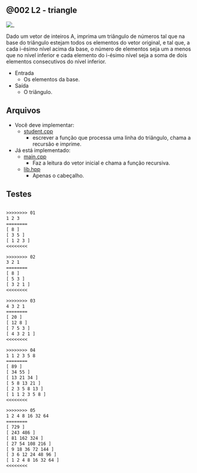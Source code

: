 ## @002 L2 - triangle

![_](https://github.com/qxcodeed/arcade/blob/master/base/002/cover.jpg)

Dado um vetor de inteiros A, imprima um triângulo de números
tal que na base do triângulo estejam todos os elementos do
vetor original, e tal que, a cada i-ésimo nível acima da base, o
número de elementos seja um a menos que no nível inferior e
cada elemento do i-ésimo nível seja a soma de dois elementos
consecutivos do nível inferior.

- Entrada
  - Os elementos da base.
- Saída
  - O triângulo.

## Arquivos

- Você deve implementar:
  - [student.cpp](https://github.com/qxcodeed/arcade/blob/master/base/002/student.cpp)
    - escrever a função que processa uma linha do triângulo, chama a recursão e imprime.
- Já está implementado:
  - [main.cpp](https://github.com/qxcodeed/arcade/blob/master/base/002/main.cpp)
    - Faz a leitura do vetor inicial e chama a função recursiva.
  - [lib.hpp](https://github.com/qxcodeed/arcade/blob/master/base/002/lib.hpp)
    - Apenas o cabeçalho.

## Testes

```txt

>>>>>>>> 01
1 2 3
========
[ 8 ]
[ 3 5 ]
[ 1 2 3 ]
<<<<<<<<

>>>>>>>> 02
3 2 1
========
[ 8 ]
[ 5 3 ]
[ 3 2 1 ]
<<<<<<<<

>>>>>>>> 03
4 3 2 1
========
[ 20 ]
[ 12 8 ]
[ 7 5 3 ]
[ 4 3 2 1 ]
<<<<<<<<

>>>>>>>> 04
1 1 2 3 5 8
========
[ 89 ]
[ 34 55 ]
[ 13 21 34 ]
[ 5 8 13 21 ]
[ 2 3 5 8 13 ]
[ 1 1 2 3 5 8 ]
<<<<<<<<

>>>>>>>> 05
1 2 4 8 16 32 64
========
[ 729 ]
[ 243 486 ]
[ 81 162 324 ]
[ 27 54 108 216 ]
[ 9 18 36 72 144 ]
[ 3 6 12 24 48 96 ]
[ 1 2 4 8 16 32 64 ]
<<<<<<<<


```
